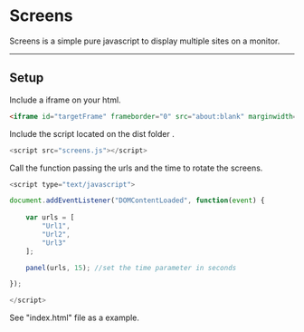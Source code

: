 Screens
===================

Screens is a simple pure javascript to display multiple sites on a monitor.

----------

Setup
-------------

Include a iframe on your html.
```html
<iframe id="targetFrame" frameborder="0" src="about:blank" marginwidth="0"></iframe>
```

Include the script located on the dist folder .
```js
<script src="screens.js"></script>
```

Call the function passing the urls and the time to rotate the screens.
```js
<script type="text/javascript">

document.addEventListener("DOMContentLoaded", function(event) {
	
	var urls = [
		"Url1",
		"Url2",
		"Url3"
	];

	panel(urls, 15); //set the time parameter in seconds

});

</script>
```

See "index.html" file as a example.